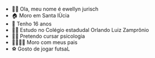 - 🙋‍♀️ Ola, meu nome é ewellyn jurisch
- 🏠 Moro em Santa lÙcia
- 💖 Tenho 16 anos
- 👩‍🏫 Estudo no Colégio estadudal Orlando Luiz Zamprônio
- 👩‍🎓 Pretendo cursar psicologia
- 👨‍👩‍👧‍👦 Moro com meus pais
- ⚽ Gosto de jogar futsaL

